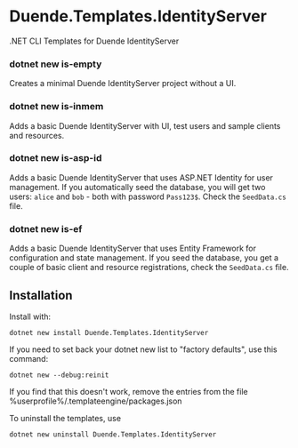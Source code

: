 # Duende.Templates.IdentityServer
.NET CLI Templates for Duende IdentityServer

### dotnet new is-empty
Creates a minimal Duende IdentityServer project without a UI.

### dotnet new is-inmem
Adds a basic Duende IdentityServer with UI, test users and sample clients and resources.

### dotnet new is-asp-id
Adds a basic Duende IdentityServer that uses ASP.NET Identity for user management. If you automatically seed the database, you will get two users: `alice` and `bob` - both with password `Pass123$`. Check the `SeedData.cs` file.

### dotnet new is-ef
Adds a basic Duende IdentityServer that uses Entity Framework for configuration and state management. If you seed the database, you get a couple of basic client and resource registrations, check the `SeedData.cs` file.

## Installation 

Install with:

`dotnet new install Duende.Templates.IdentityServer`


If you need to set back your dotnet new list to "factory defaults", use this command:

`dotnet new --debug:reinit`

If you find that this doesn't work, remove the entries from the file %userprofile%/.templateengine/packages.json

To uninstall the templates, use 

`dotnet new uninstall Duende.Templates.IdentityServer`
